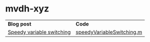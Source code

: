 # mvdh-xyz

<table><tr>

<td><strong>Blog post</strong></td>
<td><strong>Code</strong></td>

</tr><tr>

<td><a href="https://mvdh.xyz/2019/01/11/speedy-variable-switching/">Speedy variable switching</a></td>
<td><a href="https://github.com/mvdh7/mvdh-xyz/blob/master/matlab/speedyVariableSwitching.m">speedyVariableSwitching.m</a></td>

</tr></table>
